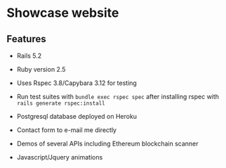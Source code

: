 # Showcase website

## Features

* Rails 5.2

* Ruby version 2.5

* Uses Rspec 3.8/Capybara 3.12 for testing

* Run test suites with `bundle exec rspec spec` after installing rspec with `rails generate rspec:install`

* Postgresql database deployed on Heroku

* Contact form to e-mail me directly

* Demos of several APIs including Ethereum blockchain scanner 

* Javascript/Jquery animations
